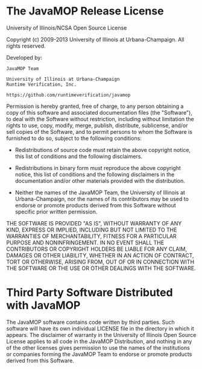 <!-- Copyright (c) 2002-2014 JavaMOP Team. All Rights Reserved. -->

# The JavaMOP Release License

University of Illinois/NCSA Open Source License

Copyright (c) 2009-2013 University of Illinois at Urbana-Champaign.
All rights reserved.

Developed by:

    JavaMOP Team

    University of Illinois at Urbana-Champaign
    Runtime Verification, Inc.

    https://github.com/runtimeverification/javamop

Permission is hereby granted, free of charge, to any person obtaining a copy of
this software and associated documentation files (the "Software"), to deal with
the Software without restriction, including without limitation the rights to
use, copy, modify, merge, publish, distribute, sublicense, and/or sell copies
of the Software, and to permit persons to whom the Software is furnished to do
so, subject to the following conditions:

* Redistributions of source code must retain the above copyright notice,
      this list of conditions and the following disclaimers.

* Redistributions in binary form must reproduce the above copyright notice,
      this list of conditions and the following disclaimers in the
      documentation and/or other materials provided with the distribution.

* Neither the names of the JavaMOP Team, the University of Illinois at
      Urbana-Champaign, nor the names of its contributors may be used
      to endorse or promote products derived from this Software
      without specific prior written permission.

THE SOFTWARE IS PROVIDED "AS IS", WITHOUT WARRANTY OF ANY KIND, EXPRESS OR
IMPLIED, INCLUDING BUT NOT LIMITED TO THE WARRANTIES OF MERCHANTABILITY,
FITNESS FOR A PARTICULAR PURPOSE AND NONINFRINGEMENT. IN NO EVENT SHALL THE
CONTRIBUTORS OR COPYRIGHT HOLDERS BE LIABLE FOR ANY CLAIM, DAMAGES OR OTHER
LIABILITY, WHETHER IN AN ACTION OF CONTRACT, TORT OR OTHERWISE, ARISING FROM,
OUT OF OR IN CONNECTION WITH THE SOFTWARE OR THE USE OR OTHER DEALINGS WITH THE
SOFTWARE.

# Third Party Software Distributed with JavaMOP

The JavaMOP software contains code written by third parties. Such
software will have its own individual LICENSE file in the directory in
which it appears. The disclaimer of warranty in the University of
Illinois Open Source License applies to all code in the JavaMOP
Distribution, and nothing in any of the other licenses gives
permission to use the names of the institutions or companies forming
the JavaMOP Team to endorse or promote products derived from this
Software.
